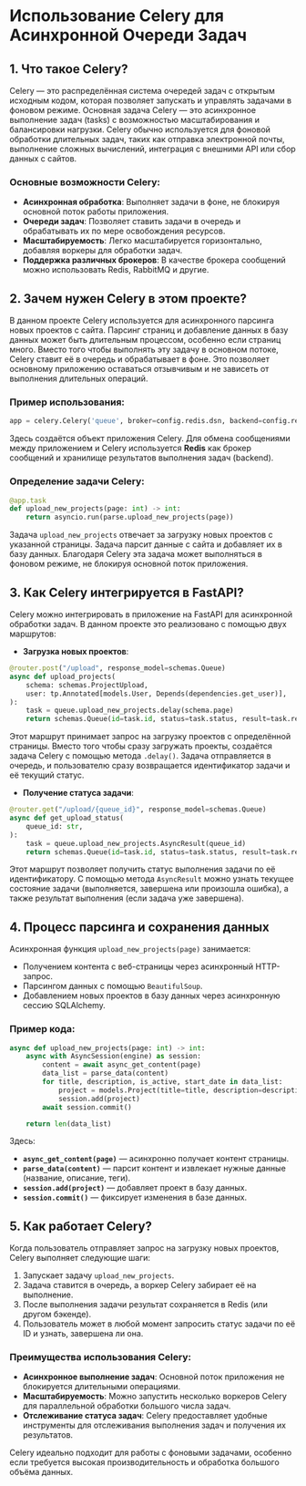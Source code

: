 # Использование Celery для Асинхронной Очереди Задач

## 1. Что такое Celery?

Celery — это распределённая система очередей задач с открытым исходным кодом, которая позволяет запускать и управлять задачами
в фоновом режиме. Основная задача Celery — это асинхронное выполнение задач (tasks) с возможностью масштабирования и
балансировки нагрузки. Celery обычно используется для фоновой обработки длительных задач, таких как отправка электронной почты,
выполнение сложных вычислений, интеграция с внешними API или сбор данных с сайтов.

### Основные возможности Celery:

- **Асинхронная обработка**: Выполняет задачи в фоне, не блокируя основной поток работы приложения.
- **Очереди задач**: Позволяет ставить задачи в очередь и обрабатывать их по мере освобождения ресурсов.
- **Масштабируемость**: Легко масштабируется горизонтально, добавляя воркеры для обработки задач.
- **Поддержка различных брокеров**: В качестве брокера сообщений можно использовать Redis, RabbitMQ и другие.

## 2. Зачем нужен Celery в этом проекте?

В данном проекте Celery используется для асинхронного парсинга новых проектов с сайта. Парсинг страниц и добавление данных в
базу данных может быть длительным процессом, особенно если страниц много. Вместо того чтобы выполнять эту задачу в основном
потоке, Celery ставит её в очередь и обрабатывает в фоне. Это позволяет основному приложению оставаться отзывчивым и не
зависеть от выполнения длительных операций.

### Пример использования:

```python
app = celery.Celery('queue', broker=config.redis.dsn, backend=config.redis.dsn)
```

Здесь создаётся объект приложения Celery. Для обмена сообщениями между приложением и Celery используется **Redis** как брокер
сообщений и хранилище результатов выполнения задач (backend).

### Определение задачи Celery:

```python
@app.task
def upload_new_projects(page: int) -> int:
    return asyncio.run(parse.upload_new_projects(page))
```

Задача `upload_new_projects` отвечает за загрузку новых проектов с указанной страницы. Задача парсит данные с сайта и добавляет
их в базу данных. Благодаря Celery эта задача может выполняться в фоновом режиме, не блокируя основной поток приложения.

## 3. Как Celery интегрируется в FastAPI?

Celery можно интегрировать в приложение на FastAPI для асинхронной обработки задач. В данном проекте это реализовано с помощью
двух маршрутов:

- **Загрузка новых проектов**:

```python
@router.post("/upload", response_model=schemas.Queue)
async def upload_projects(
    schema: schemas.ProjectUpload,
    user: tp.Annotated[models.User, Depends(dependencies.get_user)],
):
    task = queue.upload_new_projects.delay(schema.page)
    return schemas.Queue(id=task.id, status=task.status, result=task.result)
```

Этот маршрут принимает запрос на загрузку проектов с определённой страницы. Вместо того чтобы сразу загружать проекты,
создаётся задача Celery с помощью метода `.delay()`. Задача отправляется в очередь, и пользователю сразу возвращается
идентификатор задачи и её текущий статус.

- **Получение статуса задачи**:

```python
@router.get("/upload/{queue_id}", response_model=schemas.Queue)
async def get_upload_status(
    queue_id: str,
):
    task = queue.upload_new_projects.AsyncResult(queue_id)
    return schemas.Queue(id=task.id, status=task.status, result=task.result)
```

Этот маршрут позволяет получить статус выполнения задачи по её идентификатору. С помощью метода `AsyncResult` можно узнать
текущее состояние задачи (выполняется, завершена или произошла ошибка), а также результат выполнения (если задача уже
завершена).

## 4. Процесс парсинга и сохранения данных

Асинхронная функция `upload_new_projects(page)` занимается:

- Получением контента с веб-страницы через асинхронный HTTP-запрос.
- Парсингом данных с помощью `BeautifulSoup`.
- Добавлением новых проектов в базу данных через асинхронную сессию SQLAlchemy.

### Пример кода:

```python
async def upload_new_projects(page: int) -> int:
    async with AsyncSession(engine) as session:
        content = await async_get_content(page)
        data_list = parse_data(content)
        for title, description, is_active, start_date in data_list:
            project = models.Project(title=title, description=description, is_active=is_active, start_date=start_date)
            session.add(project)
        await session.commit()

    return len(data_list)
```

Здесь:

- **`async_get_content(page)`** — асинхронно получает контент страницы.
- **`parse_data(content)`** — парсит контент и извлекает нужные данные (название, описание, теги).
- **`session.add(project)`** — добавляет проект в базу данных.
- **`session.commit()`** — фиксирует изменения в базе данных.

## 5. Как работает Celery?

Когда пользователь отправляет запрос на загрузку новых проектов, Celery выполняет следующие шаги:

1. Запускает задачу `upload_new_projects`.
2. Задача ставится в очередь, а воркер Celery забирает её на выполнение.
3. После выполнения задачи результат сохраняется в Redis (или другом бэкенде).
4. Пользователь может в любой момент запросить статус задачи по её ID и узнать, завершена ли она.

### Преимущества использования Celery:

- **Асинхронное выполнение задач**: Основной поток приложения не блокируется длительными операциями.
- **Масштабируемость**: Можно запустить несколько воркеров Celery для параллельной обработки большого числа задач.
- **Отслеживание статуса задач**: Celery предоставляет удобные инструменты для отслеживания выполнения задач и получения их
  результатов.

Celery идеально подходит для работы с фоновыми задачами, особенно если требуется высокая производительность и обработка
большого объёма данных.

```
